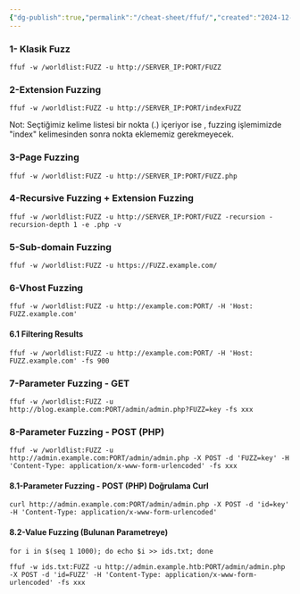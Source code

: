 ```yaml
---
{"dg-publish":true,"permalink":"/cheat-sheet/ffuf/","created":"2024-12-24T13:50:31.989+03:00","updated":"2025-01-05T01:23:15.037+03:00"}
---
```



### 1- Klasik Fuzz

```
ffuf -w /worldlist:FUZZ -u http://SERVER_IP:PORT/FUZZ
```

### 2-Extension Fuzzing

```
ffuf -w /worldlist:FUZZ -u http://SERVER_IP:PORT/indexFUZZ
```

Not: Seçtiğimiz kelime listesi  bir nokta (.) içeriyor ise , fuzzing işlemimizde "index" kelimesinden sonra nokta eklememiz gerekmeyecek.

### 3-Page Fuzzing

```
ffuf -w /worldlist:FUZZ -u http://SERVER_IP:PORT/FUZZ.php
```


### 4-Recursive Fuzzing + Extension Fuzzing

```
ffuf -w /worldlist:FUZZ -u http://SERVER_IP:PORT/FUZZ -recursion -recursion-depth 1 -e .php -v
```


### 5-Sub-domain Fuzzing

```
ffuf -w /worldlist:FUZZ -u https://FUZZ.example.com/
```

### 6-Vhost Fuzzing

```
ffuf -w /worldlist:FUZZ -u http://example.com:PORT/ -H 'Host: FUZZ.example.com'
```

#### 6.1 Filtering Results
```
ffuf -w /worldlist:FUZZ -u http://example.com:PORT/ -H 'Host: FUZZ.example.com' -fs 900
```


### 7-Parameter Fuzzing - GET

```
ffuf -w /worldlist:FUZZ -u http://blog.example.com:PORT/admin/admin.php?FUZZ=key -fs xxx
```


### 8-Parameter Fuzzing - POST (PHP)

```
ffuf -w /worldlist:FUZZ -u http://admin.example.com:PORT/admin/admin.php -X POST -d 'FUZZ=key' -H 'Content-Type: application/x-www-form-urlencoded' -fs xxx
```

#### 8.1-Parameter Fuzzing - POST (PHP) Doğrulama Curl

```
curl http://admin.example.com:PORT/admin/admin.php -X POST -d 'id=key' -H 'Content-Type: application/x-www-form-urlencoded'
```

#### 8.2-Value Fuzzing (Bulunan Parametreye)

```shell-session
for i in $(seq 1 1000); do echo $i >> ids.txt; done
```

```
ffuf -w ids.txt:FUZZ -u http://admin.example.htb:PORT/admin/admin.php -X POST -d 'id=FUZZ' -H 'Content-Type: application/x-www-form-urlencoded' -fs xxx
```
